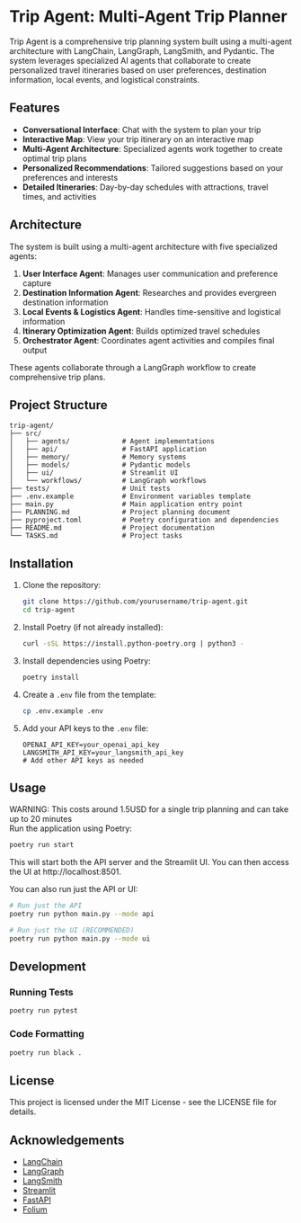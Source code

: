 # Trip Agent: Multi-Agent Trip Planner

Trip Agent is a comprehensive trip planning system built using a multi-agent architecture with LangChain, LangGraph, LangSmith, and Pydantic. The system leverages specialized AI agents that collaborate to create personalized travel itineraries based on user preferences, destination information, local events, and logistical constraints.

## Features

- **Conversational Interface**: Chat with the system to plan your trip
- **Interactive Map**: View your trip itinerary on an interactive map
- **Multi-Agent Architecture**: Specialized agents work together to create optimal trip plans
- **Personalized Recommendations**: Tailored suggestions based on your preferences and interests
- **Detailed Itineraries**: Day-by-day schedules with attractions, travel times, and activities

## Architecture

The system is built using a multi-agent architecture with five specialized agents:

1. **User Interface Agent**: Manages user communication and preference capture
2. **Destination Information Agent**: Researches and provides evergreen destination information
3. **Local Events & Logistics Agent**: Handles time-sensitive and logistical information
4. **Itinerary Optimization Agent**: Builds optimized travel schedules
5. **Orchestrator Agent**: Coordinates agent activities and compiles final output

These agents collaborate through a LangGraph workflow to create comprehensive trip plans.

## Project Structure

```
trip-agent/
├── src/
│   ├── agents/             # Agent implementations
│   ├── api/                # FastAPI application
│   ├── memory/             # Memory systems
│   ├── models/             # Pydantic models
│   ├── ui/                 # Streamlit UI
│   └── workflows/          # LangGraph workflows
├── tests/                  # Unit tests
├── .env.example            # Environment variables template
├── main.py                 # Main application entry point
├── PLANNING.md             # Project planning document
├── pyproject.toml          # Poetry configuration and dependencies
├── README.md               # Project documentation
└── TASKS.md                # Project tasks
```

## Installation

1. Clone the repository:
   ```bash
   git clone https://github.com/yourusername/trip-agent.git
   cd trip-agent
   ```

2. Install Poetry (if not already installed):
   ```bash
   curl -sSL https://install.python-poetry.org | python3 -
   ```

3. Install dependencies using Poetry:
   ```bash
   poetry install
   ```

4. Create a `.env` file from the template:
   ```bash
   cp .env.example .env
   ```

5. Add your API keys to the `.env` file:
   ```
   OPENAI_API_KEY=your_openai_api_key
   LANGSMITH_API_KEY=your_langsmith_api_key
   # Add other API keys as needed
   ```

## Usage

WARNING: This costs around 1.5USD for a single trip planning and can take up to 20 minutes  
Run the application using Poetry:

```bash
poetry run start
```

This will start both the API server and the Streamlit UI. You can then access the UI at http://localhost:8501.

You can also run just the API or UI:

```bash
# Run just the API
poetry run python main.py --mode api

# Run just the UI (RECOMMENDED)
poetry run python main.py --mode ui
```

## Development

### Running Tests

```bash
poetry run pytest
```

### Code Formatting

```bash
poetry run black .
```

## License

This project is licensed under the MIT License - see the LICENSE file for details.

## Acknowledgements

- [LangChain](https://github.com/langchain-ai/langchain)
- [LangGraph](https://github.com/langchain-ai/langgraph)
- [LangSmith](https://smith.langchain.com/)
- [Streamlit](https://streamlit.io/)
- [FastAPI](https://fastapi.tiangolo.com/)
- [Folium](https://python-visualization.github.io/folium/)
